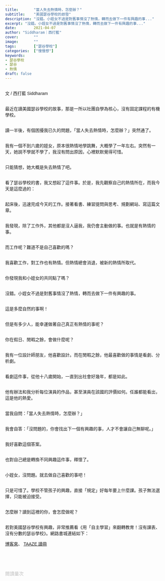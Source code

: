 ```yaml
---
title:       "當人失去熱情時，怎麼辦？"
subtitle:    "美國瑟谷學校的啟發"
description: "沒錯。小姪女不過是對舊事情沒了熱情，轉而去做下一件有興趣的事..."
excerpt: "沒錯。小姪女不過是對舊事情沒了熱情，轉而去做下一件有興趣的事..."
date:        2021-04-07
author: "Siddharam｜西打藍"
cover:       ""
image:       ""
tags:        ["瑟谷學校"]
categories:  ["慢慢想"]
keywords:
- 瑟谷學校
- 瑟谷
- 熱情
draft: false
---
```


<article style="font-family: 'Noto Sans TC', '微軟正黑體', sans-serif; font-weight: 300;">

<br>文 / 西打藍 Siddharam<br><br>

最近在讀美國瑟谷學校的故事，那是一所以社團自學為核心，沒有固定課程的有機學校。<br><br>

讀一半後，有個困擾我已久的問題，「當人失去熱情時，怎麼辦？」突然通了。<br><br>

我有一個不到六歲的姪女，原本很熱情地學跳舞，大概學了一年左右。突然有一天，她說不學就不學了，我沒有問出原因，心裡默默覺得可惜。<br><br>

只能猜想，她大概是失去熱情了吧。<br><br>

看了瑟谷學校的書，我又想起了這件事。於是，我先觀察自己的熱情所在，而我今天是這麼過的：<br><br>

起床後，迅速完成今天的工作。接著看書、練習提問與思考、規劃網站、寫這篇文章。<br><br>

我發現，除了工作外，其他都是沒人逼我，我仍會主動做的事。也就是有熱情的事。<br><br>

而工作呢？難道不是自己喜歡的嗎？<br><br>

我喜歡工作，對工作也有熱情。但熱情總會消退，被新的熱情所取代。<br><br>

你發現我和小姪女的共同點了嗎？<br><br>

沒錯。小姪女不過是對舊事情沒了熱情，轉而去做下一件有興趣的事。<br><br>

這是多麼自然的事啊！<br><br>

但是有多少人，能幸運做著自己真正有熱情的事呢？<br><br>

你在假日、閒暇之餘，會做什麼呢？<br><br>

我有一位設計師朋友，他喜歡設計。而在閒暇之餘，他最喜歡做的事情是看劇、分析劇。<br><br>

看劇這件事，從他十八歲開始，一直到出社會好幾年，都是如此。<br><br>

他有辦法和我分析每位演員的作品，甚至演員在該國的評價如何。任誰都能看出，這是他的熱愛。<br><br>

當我自問：「當人失去熱情時，怎麼辦？」<br><br>

我會自答：「沒問題的，你會找出下一個有興趣的事，人才不會讓自己無聊呢。」<br><br>

我好喜歡這個答案。<br><br>

也對自己總是轉換不同興趣這件事，釋懷了。<br><br>

小姪女，沒問題。就去做自己喜歡的事吧！<br><br>

只是可惜了。學校不管孩子的興趣，直接「規定」好每年要上什麼課。孩子無法選擇，只能被迫接受。<br><br>

怎麼辦？讀到這裡的你，會怎麼做呢？<br><br>


若對美國瑟谷學校有興趣，非常推薦看《用「自主學習」來翻轉教育！沒有課表、沒有分數的瑟谷學校》。網路書城連結如下：

<a href="https://idragon.info/2tD1e" target="_blank">博客來</a>、
<a href="https://www.taaze.tw/apredir.html?139623851/https://www.taaze.tw/products/11100772809.html?" target="_blank">TAAZE 讀冊</a>

<br><br><br>

</article>

<div style="color: #bfbfbf; font-size: 15px;" id="busuanzi_container_page_pv">
  閱讀量<span id="busuanzi_value_page_pv"></span>次
</div>

<script src="../../js/post.js"></script>




